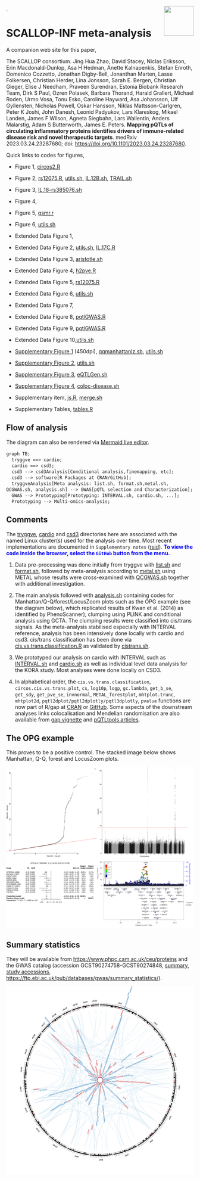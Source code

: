 <img src="https://connect.medrxiv.org/qr/qr_img.php?id=2023.03.24.23287680" align="right" width=80 height=80>.
# SCALLOP-INF meta-analysis

A companion web site for this paper, 

The SCALLOP consortium. Jing Hua Zhao, David Stacey, Niclas Eriksson, Erin Macdonald-Dunlop, Asa H Hedman, Anette Kalnapenkis, Stefan Enroth, Domenico Cozzetto, Jonathan Digby-Bell, Jonanthan Marten, Lasse Folkersen, Christian Herder, Lina Jonsson, Sarah E. Bergen, Christian Gieger, Elise J Needham, Praveen Surendran, Estonia Biobank Research Team, Dirk S Paul, Ozren Polasek, Barbara Thorand, Harald Grallert, Michael Roden, Urmo Vosa, Tonu Esko, Caroline Hayward, Asa Johansson, Ulf Gyllensten, Nicholas Powell, Oskar Hansson, Niklas Mattsson-Carlgren, Peter K Joshi, John Danesh, Leonid Padyukov, Lars Klareskog, Mikael Landen, James F Wilson, Agneta Siegbahn, Lars Wallentin, Anders Malarstig, Adam S Butterworth, James E. Peters.
**Mapping pQTLs of circulating inflammatory proteins identifies drivers of immune-related disease risk and novel therapeutic targets**.
medRxiv 2023.03.24.23287680; doi: <https://doi.org/10.1101/2023.03.24.23287680>.

Quick links to codes for figures,

- Figure 1, [circos2.R](https://github.com/jinghuazhao/INF/blob/master/rsid/circos2.R)
- Figure 2, [rs12075.R](https://github.com/jinghuazhao/INF/blob/master/rsid/rs12075.R), [utils.sh](https://github.com/jinghuazhao/INF/blob/master/rsid/utils.sh), [IL.12B.sh](https://github.com/jinghuazhao/INF/blob/master/csd3/IL.12B.sh), [TRAIL.sh](https://github.com/jinghuazhao/INF/blob/master/csd3/TRAIL.sh)
- Figure 3, [IL.18-rs385076.sh](https://github.com/jinghuazhao/INF/blob/master/rsid/IL.18-rs385076.sh)
- Figure 4,
- Figure 5, [gsmr.r](https://github.com/jinghuazhao/INF/blob/master/workflow/scripts/gsmr.r)
- Figure 6, [utils.sh](https://github.com/jinghuazhao/INF/blob/master/rsid/utils.sh)

- Extended Data Figure 1,
- Extended Data Figure 2, [utils.sh](https://github.com/jinghuazhao/INF/blob/master/rsid/utils.sh), [IL.17C.R](https://github.com/jinghuazhao/INF/blob/master/rsid/IL.17C.R)
- Extended Data Figure 3, [aristotle.sh](https://github.com/jinghuazhao/INF/blob/master/csd3/aristotle.sh)
- Extended Data Figure 4, [h2pve.R](https://github.com/jinghuazhao/INF/blob/master/rsid/h2pve.R)
- Extended Data Figure 5, [rs12075.R](https://github.com/jinghuazhao/INF/blob/master/rsid/rs12075.R)
- Extended Data Figure 6, [utils.sh](https://github.com/jinghuazhao/INF/blob/master/rsid/utils.sh)
- Extended Data Figure 7,
- Extended Data Figure 8, [pqtlGWAS.R](https://github.com/jinghuazhao/INF/blob/master/rsid/pqtlGWAS.R)
- Extended Data Figure 9, [pqtlGWAS.R](https://github.com/jinghuazhao/INF/blob/master/rsid/pqtlGWAS.R)
- Extended Data Figure 10,[utils.sh](https://github.com/jinghuazhao/INF/blob/master/rsid/utils.sh)

- [Supplementary Figure 1](doc/manhattan-qq.pdf) (450dpi), [qqmanhattanlz.sb](https://github.com/jinghuazhao/INF/blob/master/rsid/qqmanhattanlz.sb), [utils.sh](https://github.com/jinghuazhao/INF/blob/master/rsid/utils.sh)
- [Supplementary Figure 2](doc/fp-lz.pdf), [utils.sh](https://github.com/jinghuazhao/INF/blob/master/rsid/utils.sh)
- [Supplementary Figure 3](doc/eQTLGen-INF.pdf), [eQTLGen.sh](https://github.com/jinghuazhao/INF/blob/master/rsid/eQTLGen.sh)
- [Supplementary Figure 4](doc/GWAS-INF.pdf), [coloc-disease.sh](https://github.com/jinghuazhao/INF/blob/master/rsid/coloc-disease.sh)

- Supplementary item, [js.R](https://github.com/jinghuazhao/INF/blob/master/csd3/js.R), [merge.sh](https://github.com/jinghuazhao/INF/blob/master/csd3/merge.sh)

- Supplementary Tables, [tables.R](https://github.com/jinghuazhao/INF/blob/master/rsid/tables.R)


## Flow of analysis

The diagram can also be rendered via [Mermaid live editor](https://mermaid-js.github.io/mermaid-live-editor/).

```mermaid
graph TB;
  tryggve ==> cardio;
  cardio ==> csd3;
  csd3 --> csd3Analysis[Conditional analysis,finemapping, etc];
  csd3 --> software[R Packages at CRAN/GitHub]; 
  tryggveAnalysis[Meta analysis: list.sh, format.sh,metal.sh, QCGWAS.sh, analysis.sh] --> GWAS[pQTL selection and Characterization];
  GWAS --> Prototyping[Prototyping: INTERVAL.sh, cardio.sh, ...];
  Prototyping --> Multi-omics-analysis;
```

## Comments

The [tryggve](tryggve), [cardio](cardio) and [csd3](csd3) directories here are associated with the named Linux cluster(s) used for the analysis over time. Most recent implementations are documented in `Supplementary notes` ([rsid](rsid)). <font color="blue"><b>To view the code inside the browser, select the `GitHub` button from the menu.</b></font>

1. Data pre-processing was done initially from tryggve with [list.sh](tryggve/list.sh) and [format.sh](tryggve/format.sh), followed by meta-analysis according to [metal.sh](tryggve/metal.sh) using METAL whose results were cross-examined with [QCGWAS.sh](tryggve/QCGWAS.sh) together with additional investigation.

2. The main analysis followed with [analysis.sh](tryggve/analysis.sh) containing codes for Manhattan/Q-Q/forest/LocusZoom plots such as the OPG example (see the diagram below), which replicated results of Kwan et al. (2014) as identified by PhenoScanner), clumping using PLINK and conditional analysis using GCTA. The clumping results were classified into cis/trans signals. As the meta-analysis stabilised especially with INTERVAL reference, analysis has been intensively done locally with cardio and csd3. cis/trans classification has been done via [cis.vs.trans.classification.R](cardio/cis.vs.trans.classification.R) as validated by [cistrans.sh](cardio/cistrans.sh).

3. We prototyped our analysis on cardio with INTERVAL such as [INTERVAL.sh](tryggve/INTERVAL.sh) and [cardio.sh](cardio/cardio.sh) as well as individual level data analysis for the KORA study. Most analyses were done locally on CSD3.

4. In alphabetical order, the `cis.vs.trans.classification`, `circos.cis.vs.trans.plot`, `cs`, `log10p`, `logp`, `gc.lambda`, `get_b_se`, `get_sdy`, `get_pve_se`, `invnormal`, `METAL_forestplot`, `mhtplot.trunc`, `mhtplot2d`, `pqtl2dplot/pqtl2dplotly/pqtl3dplotly`, `pvalue` functions are now part of R/gap at [CRAN](https://CRAN.R-project.org/package=gap) or [GitHub](https://github.com/jinghuazhao/R/). Some aspects of the downstream analyses links colocalisation and Mendelian randomisation are also available from [gap vignette](https://jinghuazhao.github.io/R/vignettes/gap.html) and [pQTLtools articles](https://jinghuazhao.github.io/pQTLtools/articles/index.html).

## The OPG example

This proves to be a positive control. The stacked image below shows Manhattan, Q-Q, forest and LocusZoom plots.

<p align="center"><img src="doc/OPG.png"></p>

## Summary statistics

They will be available from <https://www.phpc.cam.ac.uk/ceu/proteins> and the GWAS catalog (accession GCST90274758-GCST90274848, [summary](doc/scallop-inf1.xlsx), [study accessions](doc/gcst_list.xlsx), <https://ftp.ebi.ac.uk/pub/databases/gwas/summary_statistics/>).

<p align="center"><img src="doc/circos.png"></p>
